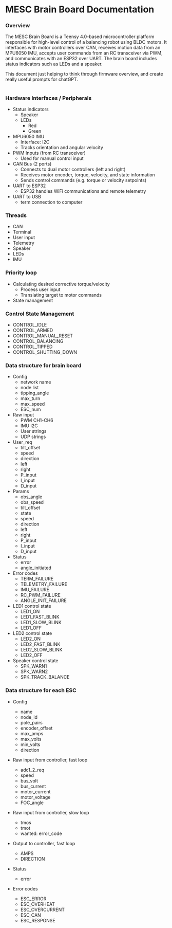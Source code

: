 # MESC Brain Board Documentation

### Overview
The MESC Brain Board is a Teensy 4.0-based microcontroller platform responsible for high-level control of a balancing robot using BLDC motors. It interfaces with motor controllers over CAN, receives motion data from an MPU6050 IMU, accepts user commands from an RC transceiver via PWM, and communicates with an ESP32 over UART. The brain board includes status indicators such as LEDs and a speaker. 

This document just helping to think through firmware overview, and create really useful prompts for chatGPT.

#
### Hardware Interfaces / Peripherals
- Status indicators
  - Speaker
  - LEDs
    - Red
    - Green
- MPU6050 IMU
  - Interface: I2C
  - Tracks orientation and angular velocity
- PWM Inputs (from RC transceiver)
  - Used for manual control input
- CAN Bus (2 ports)
  - Connects to dual motor controllers (left and right)
  - Receives motor encoder, torque, velocity, and state information
  - Sends control commands (e.g. torque or velocity setpoints)
- UART to ESP32
  - ESP32 handles WiFi communications and remote telemetry
- UART to USB
  - term connection to computer

### Threads
- CAN
- Terminal
- User input
- Telemetry
- Speaker
- LEDs
- IMU

### Priority loop
- Calculating desired corrective torque/velocity
  - Process user input
  - Translating target to motor commands
- State management

### Control State Management
- CONTROL_IDLE
- CONTROL_ARMED
- CONTROL_MANUAL_RESET
- CONTROL_BALANCING
- CONTROL_TIPPED
- CONTROL_SHUTTING_DOWN

### Data structure for brain board
- Config
  - network name
  - node list
  - tipping_angle
  - max_turn
  - max_speed
  - ESC_num
- Raw input
  - PWM CH1-CH6
  - IMU I2C
  - User strings
  - UDP strings
- User_req
  - tilt_offset
  - speed
  - direction
  - left
  - right
  - P_input
  - I_input
  - D_input
- Params
  - obs_angle
  - obs_speed
  - tilt_offset
  - state
  - speed
  - direction
  - left
  - right
  - P_input
  - I_input
  - D_input
- Status
  - error
  - angle_initiated
- Error codes
  - TERM_FAILURE
  - TELEMETRY_FAILURE
  - IMU_FAILURE
  - RC_PWM_FAILURE
  - ANGLE_INIT_FAILURE
- LED1 control state
  - LED1_ON
  - LED1_FAST_BLINK
  - LED1_SLOW_BLINK
  - LED1_OFF
- LED2 control state
  - LED2_ON
  - LED2_FAST_BLINK
  - LED2_SLOW_BLINK
  - LED2_OFF
- Speaker control state
  - SPK_WARN1
  - SPK_WARN2
  - SPK_TRACK_BALANCE

### Data structure for each ESC
- Config
  - name 
  - node_id
  - pole_pairs
  - encoder_offset
  - max_amps
  - max_volts
  - min_volts
  - direction

- Raw input from controller, fast loop
  - adc1_2_req
  - speed
  - bus_volt
  - bus_current
  - motor_current
  - motor_voltage
  - FOC_angle

- Raw input from controller, slow loop
  - tmos
  - tmot
  - wanted: error_code

- Output to controller, fast loop
   - AMPS
   - DIRECTION

- Status
  - error

- Error codes
  - ESC_ERROR
  - ESC_OVERHEAT
  - ESC_OVERCURRENT
  - ESC_CAN
  - ESC_RESPONSE

